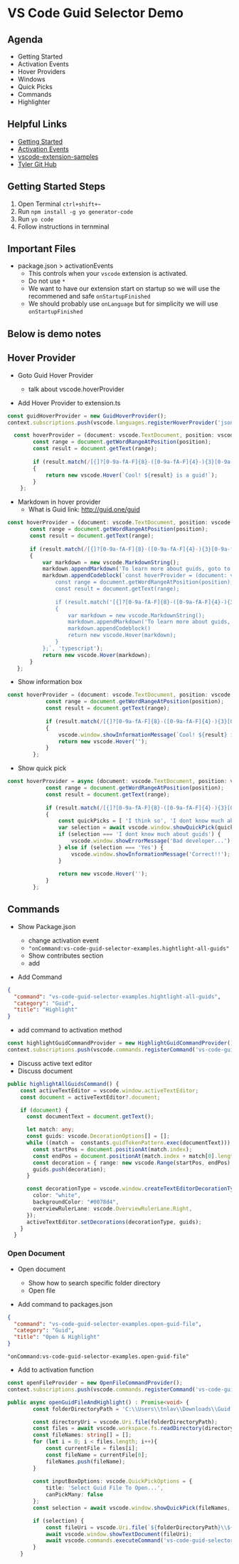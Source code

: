 # VS Code Guid Selector Demo

## Agenda

- Getting Started
- Activation Events
- Hover Providers
- Windows
- Quick Picks
- Commands
- Highlighter

## Helpful Links

- [Getting Started](https://code.visualstudio.com/api/get-started/your-first-extension)
- [Activation Events](https://code.visualstudio.com/api/references/activation-events)
- [vscode-extension-samples](https://github.com/microsoft/vscode-extension-samples)
- [Tyler Git Hub](https://github.com/tlavay/vs-code-guid-selector-demo)

## Getting Started Steps

1. Open Terminal ```ctrl+shift+~```
2. Run ```npm install -g yo generator-code```
3. Run ```yo code```
4. Follow instructions in ternminal

## Important Files

- package.json > activationEvents
  - This controls when your ```vscode``` extension is activated.
  - Do not use ```*```
  - We want to have our extension start on startup so we will use the recommened and safe ```onStartupFinished```
  - We should probably use ```onLanguage``` but for simplicity we will use ```onStartupFinished```

## Below is demo notes

## Hover Provider

- Goto Guid Hover Provider
  - talk about vscode.hoverProvider

- Add Hover Provider to extension.ts

```typescript
const guidHoverProvider = new GuidHoverProvider();
context.subscriptions.push(vscode.languages.registerHoverProvider('json', guidHoverProvider.checkCursorOnGuid()));
```
  
```typescript
  const hoverProvider = (document: vscode.TextDocument, position: vscode.Position, token: vscode.CancellationToken) => {
        const range = document.getWordRangeAtPosition(position);
        const result = document.getText(range);
  
        if (result.match(/[{]?[0-9a-fA-F]{8}-([0-9a-fA-F]{4}-){3}[0-9a-fA-F]{12}[}]?/g)
        {
            return new vscode.Hover(`Cool! ${result} is a guid!`);
        }
    };
```

- Markdown in hover provider
  - What is Guid link: http://guid.one/guid

 ```typescript
 const hoverProvider = (document: vscode.TextDocument, position: vscode.Position, token: vscode.CancellationToken) => {
        const range = document.getWordRangeAtPosition(position);
        const result = document.getText(range);
  
        if (result.match(/[{]?[0-9a-fA-F]{8}-([0-9a-fA-F]{4}-){3}[0-9a-fA-F]{12}[}]?/g))
        {
            var markdown = new vscode.MarkdownString();
            markdown.appendMarkdown('To learn more about guids, goto to [What is a guid](http://guid.one/guid)');
            markdown.appendCodeblock(`const hoverProvider = (document: vscode.TextDocument, position: vscode.Position, token: vscode.CancellationToken) => {
                const range = document.getWordRangeAtPosition(position);
                const result = document.getText(range);
          
                if (result.match('[{]?[0-9a-fA-F]{8}-([0-9a-fA-F]{4}-){3}[0-9a-fA-F]{12}[}]?'))
                {
                    var markdown = new vscode.MarkdownString();
                    markdown.appendMarkdown('To learn more about guids, goto to [What is a guid](http://guid.one/guid)');
                    markdown.appendCodeblock()
                    return new vscode.Hover(markdown);
                }
            };`, 'typescript');
            return new vscode.Hover(markdown);
        }
    };
```

- Show information box

```typescript
const hoverProvider = (document: vscode.TextDocument, position: vscode.Position, token: vscode.CancellationToken) => {
            const range = document.getWordRangeAtPosition(position);
            const result = document.getText(range);
    
            if (result.match(/[{]?[0-9a-fA-F]{8}-([0-9a-fA-F]{4}-){3}[0-9a-fA-F]{12}[}]?/g))
            {
                vscode.window.showInformationMessage(`Cool! ${result} is a guid!`);
                return new vscode.Hover('');
            }
        };
```

- Show quick pick

```typescript
const hoverProvider = async (document: vscode.TextDocument, position: vscode.Position, token: vscode.CancellationToken) => {
            const range = document.getWordRangeAtPosition(position);
            const result = document.getText(range);
    
            if (result.match(/[{]?[0-9a-fA-F]{8}-([0-9a-fA-F]{4}-){3}[0-9a-fA-F]{12}[}]?/g))
            {
                const quickPicks = [ 'I think so', 'I dont know much about guids', 'Yes', 'Everything is a guid', 'No' ];
                var selection = await vscode.window.showQuickPick(quickPicks);
                if (selection === 'I dont know much about guids') {
                    vscode.window.showErrorMessage('Bad developer...');
                } else if (selection === 'Yes') {
                    vscode.window.showInformationMessage('Correct!!');
                }
                
                return new vscode.Hover('');
            }
        };
```

## Commands

- Show Package.json
  - change activation event
  - ```"onCommand:vs-code-guid-selector-examples.hightlight-all-guids"```
  - Show contributes section
  - add

- Add Command

```json
{
  "command": "vs-code-guid-selector-examples.hightlight-all-guids",
  "category": "Guid",
  "title": "Highlight"
}
```

- add command to activation method

```typescript
const highlightGuidCommandProvider = new HighlightGuidCommandProvider();
context.subscriptions.push(vscode.commands.registerCommand('vs-code-guid-selector-examples.hightlight-all-guids', highlightGuidCommandProvider.HighlightAllGuidsCommand));
```

- Discuss active text editor
- Discuss document

```typescript
public highlightAllGuidsCommand() {
    const activeTextEditor = vscode.window.activeTextEditor;
    const document = activeTextEditor?.document;

    if (document) {
      const documentText = document.getText();

      let match: any;
      const guids: vscode.DecorationOptions[] = [];
      while ((match =  constants.guidTokenPattern.exec(documentText))) {
        const startPos = document.positionAt(match.index);
        const endPos = document.positionAt(match.index + match[0].length);
        const decoration = { range: new vscode.Range(startPos, endPos) };
        guids.push(decoration);
      }

      const decorationType = vscode.window.createTextEditorDecorationType({
        color: "white",
        backgroundColor: "#0078d4",
        overviewRulerLane: vscode.OverviewRulerLane.Right,
      });
      activeTextEditor.setDecorations(decorationType, guids);
    }
  }
```

### Open Document

- Open document
  - Show how to search specific folder directory
  - Open file

- Add command to packages.json

```json
{
  "command": "vs-code-guid-selector-examples.open-guid-file",
  "category": "Guid",
  "title": "Open & Highlight"
}
```

``` "onCommand:vs-code-guid-selector-examples.open-guid-file" ```

- Add to activation function

```typescript
const openFileProvider = new OpenFileCommandProvider();
context.subscriptions.push(vscode.commands.registerCommand('vs-code-guid-selector-examples.open-guid-file', openFileProvider.openGuidFileAndHighlight));
```

```typescript
public async openGuidFileAndHighlight() : Promise<void> {
        const folderDirectoryPath = 'C:\\Users\\tnlav\\Downloads\\Guid Demo Folder';

        const directoryUri = vscode.Uri.file(folderDirectoryPath);
        const files = await vscode.workspace.fs.readDirectory(directoryUri);
        const fileNames: string[] = [];
        for (let i = 0; i < files.length; i++){
            const currentFile = files[i];
            const fileName = currentFile[0];
            fileNames.push(fileName);
        }
        
        const inputBoxOptions: vscode.QuickPickOptions = {
            title: 'Select Guid File To Open...',
            canPickMany: false
        };
        const selection = await vscode.window.showQuickPick(fileNames, inputBoxOptions);

        if (selection) {
            const fileUri = vscode.Uri.file(`${folderDirectoryPath}\\${selection}`);
            await vscode.window.showTextDocument(fileUri);
            await vscode.commands.executeCommand('vs-code-guid-selector-examples.hightlight-all-guids');
        }
    }
```
